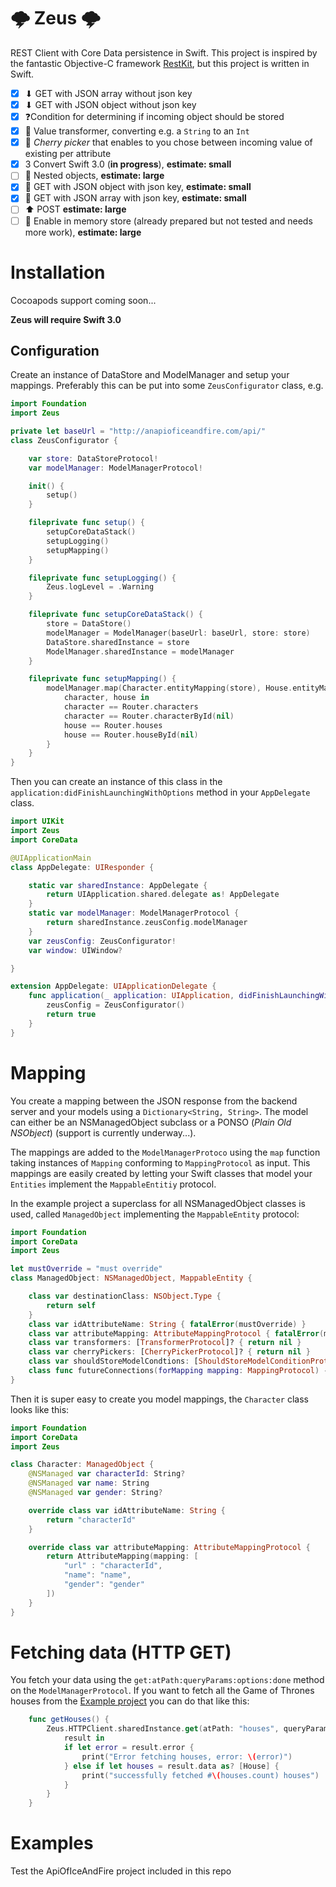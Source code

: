# 🌩 Zeus 🌩
REST Client with Core Data persistence in Swift. This project is inspired by the fantastic Objective-C framework [RestKit](https://github.com/RestKit/RestKit), but this project is written in Swift.


- [x] ⬇ GET with JSON array without json key
- [x] ⬇ GET with JSON object without json key
- [x] ❓Condition for determining if incoming object should be stored
- [x] 🔮 Value transformer, converting e.g. a `String` to an `Int` 
- [x] 🍒 _Cherry picker_ that enables to you chose between incoming value of existing per attribute
- [x] 3 Convert Swift 3.0 (**in progress**), **estimate: small**
- [ ] 🔀 Nested objects, **estimate: large**
- [x] 🔑 GET with JSON object with json key, **estimate: small**
- [x] 🔑 GET with JSON array with json key, **estimate: small**
- [ ] ⬆ POST **estimate: large**
- [ ] 💭 Enable in memory store (already prepared but not tested and needs more work), **estimate: large**

# Installation
Cocoapods support coming soon... 

**Zeus will require Swift 3.0**

## Configuration
Create an instance of DataStore and ModelManager and setup your mappings. Preferably this can be put into some `ZeusConfigurator` class, e.g.
```swift
import Foundation
import Zeus

private let baseUrl = "http://anapioficeandfire.com/api/"
class ZeusConfigurator {

    var store: DataStoreProtocol!
    var modelManager: ModelManagerProtocol!

    init() {
        setup()
    }

    fileprivate func setup() {
        setupCoreDataStack()
        setupLogging()
        setupMapping()
    }

    fileprivate func setupLogging() {
        Zeus.logLevel = .Warning
    }

    fileprivate func setupCoreDataStack() {
        store = DataStore()
        modelManager = ModelManager(baseUrl: baseUrl, store: store)
        DataStore.sharedInstance = store
        ModelManager.sharedInstance = modelManager
    }

    fileprivate func setupMapping() {
        modelManager.map(Character.entityMapping(store), House.entityMapping(store)) {
            character, house in
            character == Router.characters
            character == Router.characterById(nil)
            house == Router.houses
            house == Router.houseById(nil)
        }
    }
}

```

Then you can create an instance of this class in the `application:didFinishLaunchingWithOptions` method in your `AppDelegate` class.

```swift
import UIKit
import Zeus
import CoreData

@UIApplicationMain
class AppDelegate: UIResponder {

    static var sharedInstance: AppDelegate {
        return UIApplication.shared.delegate as! AppDelegate
    }
    static var modelManager: ModelManagerProtocol {
        return sharedInstance.zeusConfig.modelManager
    }
    var zeusConfig: ZeusConfigurator!
    var window: UIWindow?

}

extension AppDelegate: UIApplicationDelegate {
    func application(_ application: UIApplication, didFinishLaunchingWithOptions launchOptions: [NSObject: Any]?) -> Bool {
        zeusConfig = ZeusConfigurator()
        return true
    }
}

```

# Mapping

You create a mapping between the JSON response from the backend server and your models using a `Dictionary<String, String>`. The model can either be an NSManagedObject subclass or a PONSO (_Plain Old NSObject_) (support is currently underway...).

The mappings are added to the `ModelManagerProtoco` using the `map` function taking instances of `Mapping` conforming to `MappingProtocol` as input. This mappings are easily created by letting your Swift classes that model your `Entities` implement the `MappableEntitiy` protocol.

In the example project a superclass for all NSManagedObject classes is used, called `ManagedObject` implementing the `MappableEntity` protocol:

```swift
import Foundation
import CoreData
import Zeus

let mustOverride = "must override"
class ManagedObject: NSManagedObject, MappableEntity {

    class var destinationClass: NSObject.Type {
        return self
    }
    class var idAttributeName: String { fatalError(mustOverride) }
    class var attributeMapping: AttributeMappingProtocol { fatalError(mustOverride) }
    class var transformers: [TransformerProtocol]? { return nil }
    class var cherryPickers: [CherryPickerProtocol]? { return nil }
    class var shouldStoreModelCondtions: [ShouldStoreModelConditionProtocol]? { return nil }
    class func futureConnections(forMapping mapping: MappingProtocol) -> [FutureConnectionProtocol]? {return nil}
}
```
Then it is super easy to create you model mappings, the `Character` class looks like this:
```swift
import Foundation
import CoreData
import Zeus

class Character: ManagedObject {
    @NSManaged var characterId: String?
    @NSManaged var name: String
    @NSManaged var gender: String?

    override class var idAttributeName: String {
        return "characterId"
    }

    override class var attributeMapping: AttributeMappingProtocol {
        return AttributeMapping(mapping: [
            "url" : "characterId",
            "name": "name",
            "gender": "gender"
        ])
    }
}

```

# Fetching data (HTTP GET)
You fetch your data using the `get:atPath:queryParams:options:done` method on the `ModelManagerProtocol`. If you want to fetch all the Game of Thrones houses from the [Example project](#Example) you can do that like this:
```swift
    func getHouses() {
        Zeus.HTTPClient.sharedInstance.get(atPath: "houses", queryParameters: nil, options: nil) {
            result in
            if let error = result.error {
                print("Error fetching houses, error: \(error)")
            } else if let houses = result.data as? [House] {
                print("successfully fetched #\(houses.count) houses")
            }
        }
    }
```

# Examples
Test the ApiOfIceAndFire project included in this repo

